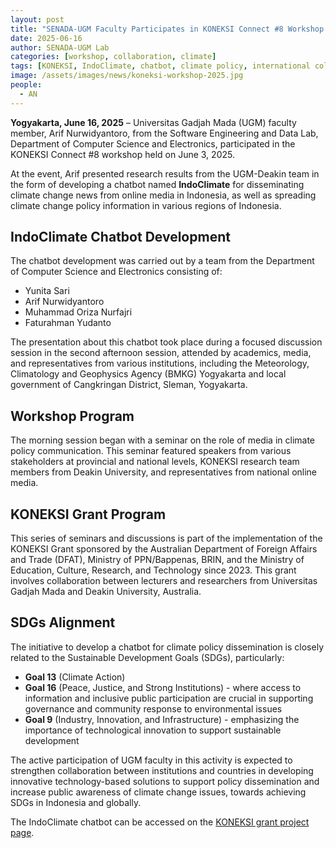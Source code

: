```yaml
---
layout: post
title: "SENADA-UGM Faculty Participates in KONEKSI Connect #8 Workshop for Climate Policy Dissemination"
date: 2025-06-16
author: SENADA-UGM Lab
categories: [workshop, collaboration, climate]
tags: [KONEKSI, IndoClimate, chatbot, climate policy, international collaboration]
image: /assets/images/news/koneksi-workshop-2025.jpg
people:
  - AN
---
```


**Yogyakarta, June 16, 2025** – Universitas Gadjah Mada (UGM) faculty member, Arif Nurwidyantoro, from the Software Engineering and Data Lab, Department of Computer Science and Electronics, participated in the KONEKSI Connect #8 workshop held on June 3, 2025.

At the event, Arif presented research results from the UGM-Deakin team in the form of developing a chatbot named **IndoClimate** for disseminating climate change news from online media in Indonesia, as well as spreading climate change policy information in various regions of Indonesia.

## IndoClimate Chatbot Development

The chatbot development was carried out by a team from the Department of Computer Science and Electronics consisting of:
- Yunita Sari
- Arif Nurwidyantoro  
- Muhammad Oriza Nurfajri
- Faturahman Yudanto

The presentation about this chatbot took place during a focused discussion session in the second afternoon session, attended by academics, media, and representatives from various institutions, including the Meteorology, Climatology and Geophysics Agency (BMKG) Yogyakarta and local government of Cangkringan District, Sleman, Yogyakarta.

## Workshop Program

The morning session began with a seminar on the role of media in climate policy communication. This seminar featured speakers from various stakeholders at provincial and national levels, KONEKSI research team members from Deakin University, and representatives from national online media.

## KONEKSI Grant Program

This series of seminars and discussions is part of the implementation of the KONEKSI Grant sponsored by the Australian Department of Foreign Affairs and Trade (DFAT), Ministry of PPN/Bappenas, BRIN, and the Ministry of Education, Culture, Research, and Technology since 2023. This grant involves collaboration between lecturers and researchers from Universitas Gadjah Mada and Deakin University, Australia.

## SDGs Alignment

The initiative to develop a chatbot for climate policy dissemination is closely related to the Sustainable Development Goals (SDGs), particularly:
- **Goal 13** (Climate Action)
- **Goal 16** (Peace, Justice, and Strong Institutions) - where access to information and inclusive public participation are crucial in supporting governance and community response to environmental issues
- **Goal 9** (Industry, Innovation, and Infrastructure) - emphasizing the importance of technological innovation to support sustainable development

The active participation of UGM faculty in this activity is expected to strengthen collaboration between institutions and countries in developing innovative technology-based solutions to support policy dissemination and increase public awareness of climate change issues, towards achieving SDGs in Indonesia and globally.

The IndoClimate chatbot can be accessed on the [KONEKSI grant project page](https://counterinfodemic.org/tool/indo-chatbot).